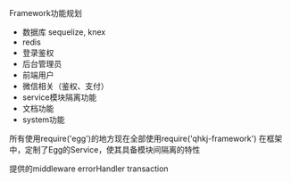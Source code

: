 Framework功能规划

- 数据库 sequelize, knex
- redis
- 登录鉴权
- 后台管理员
- 前端用户
- 微信相关（鉴权、支付）
- service模块隔离功能
- 文档功能
- system功能



所有使用require('egg')的地方现在全部使用require('qhkj-framework')
在框架中，定制了Egg的Service，使其具备模块间隔离的特性


提供的middleware
errorHandler
transaction